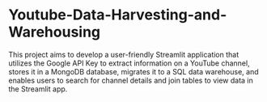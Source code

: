 # Youtube-Data-Harvesting-and-Warehousing
This project aims to develop a user-friendly Streamlit application that utilizes the Google API Key to extract information on a YouTube channel, stores it in a MongoDB database, migrates it to a SQL data warehouse, and enables users to search for channel details and join tables to view data in the Streamlit app.
